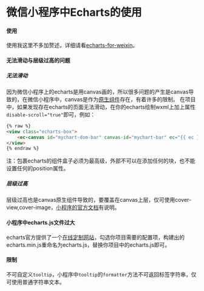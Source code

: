 # 微信小程序中Echarts的使用

#### 使用
使用我这里不多加赘述，详细请看[echarts-for-weixin](https://github.com/ecomfe/echarts-for-weixin)。

#### 无法滑动与层级过高的问题

##### 无法滑动
因为微信小程序上的echarts是用canvas画的，所以很多问题的产生是canvas导致的，在微信小程序中，canvas是作为[原生组件](https://developers.weixin.qq.com/miniprogram/dev/component/native-component.html#%E5%8E%9F%E7%94%9F%E7%BB%84%E4%BB%B6%E7%9A%84%E4%BD%BF%E7%94%A8%E9%99%90%E5%88%B6)存在，有着许多的限制。
在项目中，如果发现存在echarts的页面无法滑动，在你的echarts绘制wxml上加上属性```disable-scroll="true"```即可，例如：
```html
{% raw %}
<view class="echarts-box">
	<ec-canvas id="mychart-dom-bar" canvas-id="mychart-bar" ec="{{ ec }}" disable-scroll="true"></ec-canvas>
</view>
{% endraw %}
```
注：包裹echarts的组件盒子必须为最高级，外部不可以在添加任何的块，也不能设置任何的position属性。

##### 层级过高
层级过高也是canvas原生组件导致的，要覆盖在canvas上层，仅可使用cover-view,cover-image，[小程序的官方文档](https://developers.weixin.qq.com/miniprogram/dev/component/native-component.html#%E5%8E%9F%E7%94%9F%E7%BB%84%E4%BB%B6%E7%9A%84%E4%BD%BF%E7%94%A8%E9%99%90%E5%88%B6)有说明。

#### 小程序中echarts.js文件过大
echarts官方提供了一个[在线定制网站](https://echarts.apache.org/zh/builder.html)，勾选你项目需要的配置项，构建出的echarts.min.js重命名为echarts.js，替换你项目中的echarts.js即可。

#### 限制
不可自定义```tooltip```，小程序中```tooltip```的```formatter```方法不可返回标签字符串，仅可使用普通字符串文本。